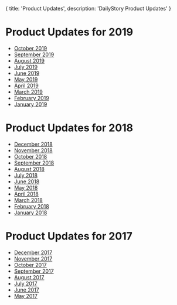 {
	title: 'Product Updates',
	description: 'DailyStory Product Updates'
}
# Product Updates for 2019
* [October 2019](2019/october)
* [September 2019](2019/september)
* [August 2019](2019/august)
* [July 2019](2019/july)
* [June 2019](2019/june)
* [May 2019](2019/may)
* [April 2019](2019/april)
* [March 2019](2019/march)
* [February 2019](2019/february)
* [January 2019](2019/january)

# Product Updates for 2018
* [December 2018](2018/december)
* [November 2018](2018/november)
* [October 2018](2018/october)
* [September 2018](2018/september)
* [August 2018](2018/august)
* [July 2018](2018/july)
* [June 2018](2018/june)
* [May 2018](2018/may)
* [April 2018](2018/april)
* [March 2018](2018/march)
* [February 2018](2018/february)
* [January 2018](2018/january)

# Product Updates for 2017
* [December 2017](2017/december)
* [November 2017](2017/november)
* [October 2017](2017/october)
* [September 2017](2017/september)
* [August 2017](2017/august)
* [July 2017](2017/july)
* [June 2017](2017/june)
* [May 2017](2017/may)
